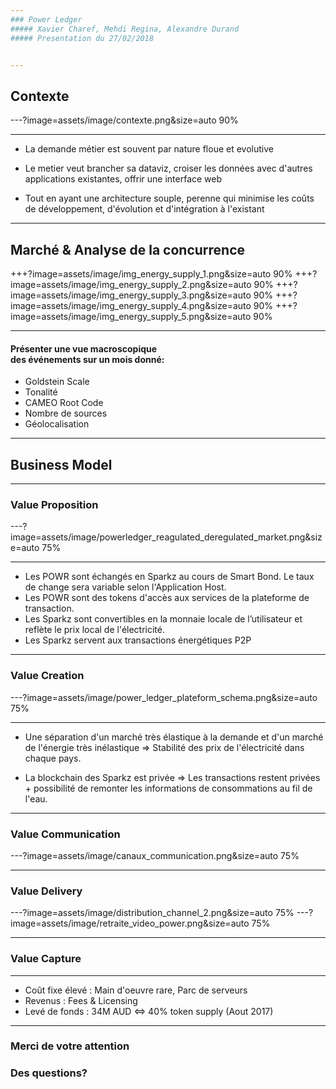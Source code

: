 ```yaml
---
### Power Ledger
##### Xavier Charef, Mehdi Regina, Alexandre Durand
##### Presentation du 27/02/2018


---
```

## Contexte

---?image=assets/image/contexte.png&size=auto 90%

---
- La demande métier est souvent par nature floue et evolutive

- Le metier veut brancher sa dataviz, croiser les données avec d'autres applications existantes, offrir une interface web
- Tout en ayant une architecture souple, perenne qui minimise les coûts de développement, d'évolution et d'intégration à l'existant

---
## Marché & Analyse de la concurrence

+++?image=assets/image/img_energy_supply_1.png&size=auto 90%
+++?image=assets/image/img_energy_supply_2.png&size=auto 90%
+++?image=assets/image/img_energy_supply_3.png&size=auto 90%
+++?image=assets/image/img_energy_supply_4.png&size=auto 90%
+++?image=assets/image/img_energy_supply_5.png&size=auto 90%

---
#### Présenter une vue macroscopique <br> des événements sur un mois donné:
- Goldstein Scale
- Tonalité
- CAMEO Root Code
- Nombre de sources
- Géolocalisation

---

## Business Model

---
### Value Proposition
---?image=assets/image/powerledger_reagulated_deregulated_market.png&size=auto 75%

---
 - Les POWR sont échangés en Sparkz au cours de Smart Bond. Le taux de change sera variable selon l'Application Host.
 - Les POWR sont des tokens d'accès aux services de la plateforme de transaction.
 - Les Sparkz sont convertibles en la monnaie locale de l’utilisateur et reflète le prix local de l'électricité.
 - Les Sparkz servent aux transactions énergétiques P2P
 
 
---
### Value Creation
---?image=assets/image/power_ledger_plateform_schema.png&size=auto 75%

---
 - Une séparation d'un marché très élastique à la demande et d'un marché de l'énergie très inélastique => Stabilité des prix de l'électricité dans chaque pays.
 
 - La blockchain des Sparkz est privée => Les transactions restent privées + possibilité de remonter les informations de consommations au fil de l'eau.
 
---
### Value Communication
---?image=assets/image/canaux_communication.png&size=auto 75%

---
### Value Delivery
---?image=assets/image/distribution_channel_2.png&size=auto 75%
---?image=assets/image/retraite_video_power.png&size=auto 75%


---
### Value Capture
---
- Coût fixe élevé : Main d'oeuvre rare, Parc de serveurs
- Revenus : Fees & Licensing 
- Levé de fonds : 34M AUD <=> 40% token supply (Aout 2017)

---

### Merci de votre attention

### Des questions?

